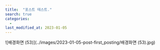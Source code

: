 ```yaml
---
title:  "포스트 테스트."
search: true
categories: 
  - 
last_modified_at: 2023-01-05
---
```


![배경화면 (53)](../images/2023-01-05-post-first_posting/배경화면 (53).jpg)
